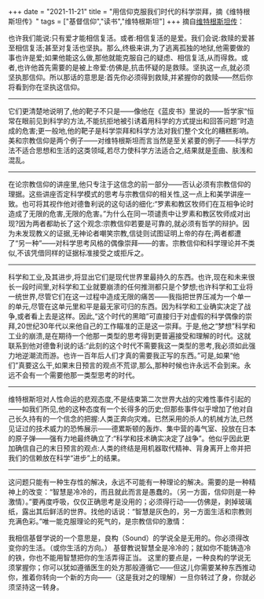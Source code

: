 +++ 
date = "2021-11-21"
title = "用信仰克服我们时代的科学崇拜，摘《维特根斯坦传》"
tags = ["基督信仰","读书","维特根斯坦"]
+++
摘自[维特根斯坦传](https://book.douban.com/subject/6152040)：

也许我们能说:只有爱才能相信复活。或者:相信复活的是爱。我们会说:救赎的爱甚至相信复活;甚至对复活也坚执。那么,终极来讲,为了逃离孤独的地狱,他需要做的事也许是爱;如果他能这么做,那他就能克服自己的疑虑、相信复活,从而得救。或者,也许他首先需要的是被上帝爱:仿佛是,抗击怀疑的是救赎。坚执这一点,就必须坚执那信仰。所以那话的意思是:首先你必须得到救赎,并紧握你的救赎——然后你将看到你在坚执这信仰。

---

它们更清楚地说明了,他的靶子不只是——像他在《蓝皮书》里说的——哲学家“恒常在眼前见到科学的方法,不能抗拒地被引诱着用科学的方式提出和回答问题”时造成的危害;更一般地,他的靶子是科学崇拜和科学方法对我们整个文化的糟糕影响。美和宗教信仰是两个例子——对维特根斯坦而言当然是至关紧要的例子——科学方法不适合思想和生活的这类领域,若尽力使科学方法适合之,结果就是歪曲、肤浅和混乱。

---

在论宗教信仰的讲座里,他只专注于这信念的前一部分——否认必须有宗教信仰的理据。这些讲座否定科学模式的思考与宗教信仰的相关性,这一点上和美学讲座一致。也可将其视作他对德鲁利说的这句话的细化:“罗素和教区牧师们在互相争论时造成了无限的危害,无限的危害。”为什么在同一项谴责中让罗素和教区牧师成对出现?因为两者都助长了这个观念:宗教信仰若要是可靠的,就必须有哲学的辩护。因为未发现教义的证据,无神论者嘲笑宗教,信徒则试图证明上帝的存在;两者都遭了“另一种”——对科学思考风格的偶像崇拜——的害。宗教信仰和科学理论并不类似,不该凭借同样的证据标准接受之或拒斥之。

---

科学和工业,及其进步,将显出它们是现代世界里最持久的东西。也许,现在和未来很长一段时间里,对科学和工业就要崩溃的任何推测都只是个梦想;也许科学和工业将一统世界,尽管它们在这一过程中造成无限的痛苦——我指把世界压减为一个单一的单元,尽管在这单元里和平是最无家可归的东西。因为科学和工业确实决定了战争,或者看上去是这样。因此,“这个时代的黑暗”可直接归于对虚假的科学偶像的崇拜,20世纪30年代以来他自己的工作瞄准的正是这一崇拜。于是,他之“梦想”科学和工业的崩溃,是在期待一个他那一类型的思考得到更普遍接受和理解的时代。这就联系到他对德鲁利说的话:“此刻的这个时代不需要我这一类型的思考,我必须如此强力地逆潮流而游。也许一百年后人们才真的需要我正写的东西。”可是,如果“他们”真要这么干,如果末日预言的观点不荒谬,那么,那种时候也许永远不会到来。永远不会有一个需要他那一类型思考的时代。

---

维特根斯坦对人性命运的悲观态度,不是结束第二次世界大战的灾难性事件引起的——如我们所见,他的这种态度有一个长得多的历史;但那些事件似乎增加了他对自己长久持有的一个信念的把握:人类正奔向灾难。已然采用的杀人的机械方法,已然见证过的技术威力的恐怖展示——德累斯顿的轰炸、集中营的毒气室、投放在日本的原子弹——强有力地最终确立了:“科学和技术确实决定了战争”。他似乎因此更加确信自己的末日预言的观点:人类的终结是用机器取代精神、背身离开上帝并把我们的信赖放在科学“进步”上的结果。

---

这问题只能有一种生存性的解决，永远不可能有一种理论的解决。需要的是一种精神上的改变：“智慧是冷冷的，而且就此而言是愚蠢的。（另一方面，信仰则是一种激情）。”要再度呼吸，仅仅正确思考是没用的；必须得行动——仿佛是，剥掉玻璃纸，露出其后鲜活的世界。找他的话说：“智慧是灰色的，另一方面生活和宗教则充满色彩。”唯一能克服理论的死气的，是宗教信仰的激情：

我相信基督学说的一个意思是，良构（Sound）的学说全是无用的。你必须得改变你的生活。（或你生活的方向。）
基督教说智慧全是冷冷的；就如你不能铸造冷的铁，你也不能用智慧把你的生活弄得正当。
这里的要点是，一种良构的学说无须掌握你；你可以犹如遵循医生的处方那般遵循它——但这儿你需要某种东西推动你，推着你转向一个新的方向——（这是我对之的理解）一旦你转过了身，你就必须坚持这一转身。

